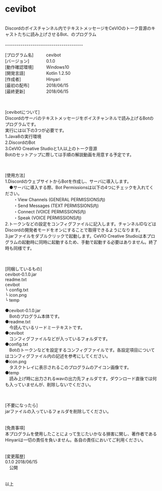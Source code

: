 # cevibot
<br>
Discordのボイスチャンネル内でテキストメッセージをCeVIOのトーク音源のキャストたちに読み上げさせるBot、のプログラム
<br>
<br>
----------------------------------------

[プログラム名]　　　cevibot<br>
[バージョン]　　　　0.1.0<br>
[動作確認環境]　　　Windows10<br>
[開発言語]　　　　　Kotlin 1.2.50<br>
[作成者]　　　　　　Hinyari<br>
[最初の配布]　　　　2018/06/15<br>
[最終更新]　　　　　2018/06/15<br><br><br>


[cevibotについて]<br>
Discordのサーバのテキストメッセージをボイスチャンネルで読み上げるBotのプログラムです。<br>
実行には以下の3つが必要です。<br>
1.Java8の実行環境<br>
2.DiscordのBot<br>
3.CeVIO Creative Studioと1人以上のトーク音源<br>
Botのセットアップに際しては手順の解説動画を用意する予定です。<br><br><br>


[使用方法]<br>
1.DiscordのウェブサイトからBotを作成し、サーバに導入します。<br>
　●サーバに導入する際、Bot Permissionsは以下の4つにチェックを入れてください。<br>
　　・View Channels (GENERAL PERMISSIONS内)<br>
　　・Send Messages (TEXT PERMISSIONS内)<br>
　　・Connect (VOICE PERMISSIONS内)<br>
　　・Speak (VOICE PERMISSIONS内)<br>
2.トークンなどの設定をコンフィグファイルに記入します。チャンネルIDなどはDiscordの開発者モードをオンにすることで取得できるようになります。<br>
3.jarファイルをダブルクリックで起動します。CeVIO Creative Studioは本プログラムの起動時に同時に起動するため、手動で起動する必要はありません。終了時も同様です。
<br><br><br>

[同梱しているもの]<br>
cevibot-0.1.0.jar<br>
readme.txt<br>
cevibot<br>
└ config.txt<br>
└ icon.png<br>
└ temp<br>
<br>
●cevibot-0.1.0.jar<br>
　Botのプログラム本体です。<br>
●readme.txt<br>
　今読んでいるリードミーテキストです。<br>
●cevibot<br>
　コンフィグファイルなどが入っているフォルダです。<br>
●config.txt<br>
　Botのトークンなどを設定するコンフィグファイルです。各設定項目についてはコンフィグファイル内の記述を参考にしてください。<br>
●icon.png<br>
　タスクトレイに表示されるこのプログラムのアイコン画像です。<br>
●temp<br>
　読み上げ時に出力されるwavの出力先フォルダです。ダウンロード直後では何も入っていませんが、削除しないでください。<br>
<br><br>

[不要になったら]<br>
jarファイルの入っているフォルダを削除してください。<br>
<br>
<br>
[免責事項]<br>
本プログラムを使用したことによって生じたいかなる損害に関し、著作者であるHinyariは一切の責任を負いません。各自の責任においてご利用ください。<br>
<br>
<br>
[変更履歴]<br>
0.1.0 2018/06/15<br>
　公開<br>
<br>
<br>
以上<br>
